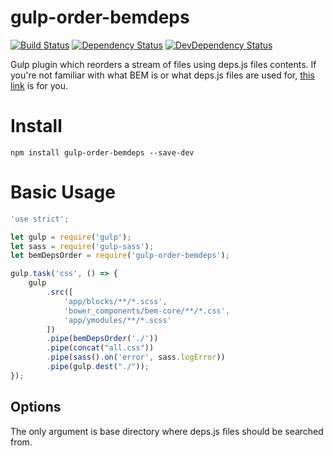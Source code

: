 # gulp-order-bemdeps

[![Build Status](https://img.shields.io/travis/1999/gulp-order-bemdeps.svg?style=flat)](https://travis-ci.org/1999/gulp-order-bemdeps)
[![Dependency Status](http://img.shields.io/david/1999/gulp-order-bemdeps.svg?style=flat)](https://david-dm.org/1999/gulp-order-bemdeps#info=dependencies)
[![DevDependency Status](http://img.shields.io/david/dev/1999/gulp-order-bemdeps.svg?style=flat)](https://david-dm.org/1999/gulp-order-bemdeps#info=devDependencies)

Gulp plugin which reorders a stream of files using deps.js files contents. If you're not familiar with what BEM is or what deps.js files are used for, [this link](https://en.bem.info/technology/deps/about/#depsjs-syntax) is for you.

# Install

```
npm install gulp-order-bemdeps --save-dev
```

# Basic Usage

```javascript
'use strict';

let gulp = require('gulp');
let sass = require('gulp-sass');
let bemDepsOrder = require('gulp-order-bemdeps');

gulp.task('css', () => {
    gulp
        .src([
            'app/blocks/**/*.scss',
            'bower_components/bem-core/**/*.css',
            'app/ymodules/**/*.scss'
        ])
        .pipe(bemDepsOrder('./'))
        .pipe(concat("all.css"))
        .pipe(sass().on('error', sass.logError))
        .pipe(gulp.dest("./"));
});
```

## Options
The only argument is base directory where deps.js files should be searched from.
